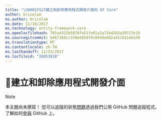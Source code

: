 ```yaml
---
title: "\U0001F527建立和卸除應用程式開發介面的 EF Core"
author: bricelam
ms.author: bricelam
ms.date: 11/10/2017
ms.technology: entity-framework-core
ms.openlocfilehash: 765a4322b5878fa51fe01a2a71bd265a39727e10
ms.sourcegitcommit: b467368cc350e6059fdc0949e042a41cb11e61d9
ms.translationtype: MT
ms.contentlocale: zh-TW
ms.lasthandoff: 11/15/2017
ms.locfileid: "26053818"
---
```

# <a name="-create-and-drop-apis"></a>🔧建立和卸除應用程式開發介面

> [!NOTE]
> 本主題尚未撰寫！ 您可以追蹤的狀態[問題][ 1]透過我們公用 GitHub 問題追蹤程式。 了解如何[參與][ 2] GitHub 上。


  [1]: https://github.com/aspnet/EntityFramework.Docs/issues/549
  [2]: https://github.com/aspnet/EntityFramework.Docs/blob/master/CONTRIBUTING.md
